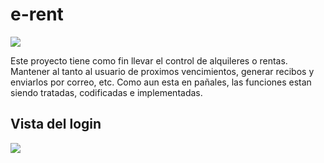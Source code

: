 # e-rent
 <img src="./public/images/icons/loginview/eRent144x144.png" />


Este proyecto tiene como fin llevar el control de alquileres o rentas. Mantener al tanto al usuario de proximos vencimientos, generar recibos y enviarlos por correo, etc.
Como aun esta en pañales, las funciones estan siendo tratadas, codificadas e implementadas.

## Vista del login
 <img src="./docs/images/loginview"/>
